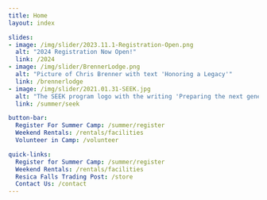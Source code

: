 ```yaml
---
title: Home
layout: index

slides:
- image: /img/slider/2023.11.1-Registration-Open.png
  alt: "2024 Registration Now Open!"
  link: /2024
- image: /img/slider/BrennerLodge.png
  alt: "Picture of Chris Brenner with text 'Honoring a Legacy'"
  link: /brennerlodge
- image: /img/slider/2021.01.31-SEEK.jpg
  alt: "The SEEK program logo with the writing 'Preparing the next generation of camp staff'"
  link: /summer/seek

button-bar:
  Register For Summer Camp: /summer/register
  Weekend Rentals: /rentals/facilities
  Volunteer in Camp: /volunteer

quick-links:
  Register for Summer Camp: /summer/register
  Weekend Rentals: /rentals/facilities
  Resica Falls Trading Post: /store
  Contact Us: /contact
---
```

